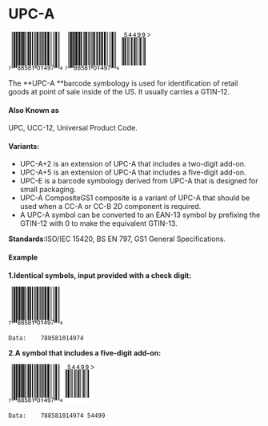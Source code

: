 # UPC-A

![](/assets/upca-1.png)        ![](/assets/upca-2.png)

The **UPC-A **barcode symbology is used for identification of retail goods at point of sale inside of the US. It usually carries a GTIN-12.

#### **Also Known as**

UPC, UCC-12, Universal Product Code.

#### **Variants:**

* UPC-A+2 is an extension of UPC-A that includes a two-digit add-on.
* UPC-A+5 is an extension of UPC-A that includes a five-digit add-on.
* UPC-E is a barcode symbology derived from UPC-A that is designed for small packaging.
* UPC-A CompositeGS1 composite is a variant of UPC-A that should be used when a CC-A or CC-B  2D component is required.
* A UPC-A symbol can be converted to an EAN-13 symbol by prefixing the GTIN-12 with 0 to make the equivalent GTIN-13.

**Standards**:ISO/IEC 15420, BS EN 797, GS1 General Specifications.

#### Example

**1.Identical symbols, input provided with a check digit:**

![](/assets/upca-1.png)

```
Data:    788581014974
```

**2.A symbol that includes a five-digit add-on:**

![](/assets/upca-2.png)

```
Data:    788581014974 54499
```



